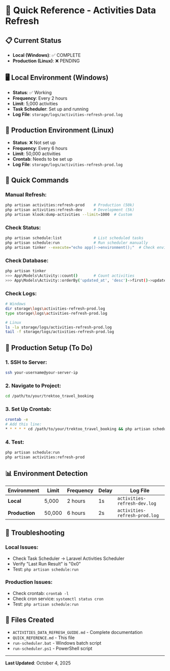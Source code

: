 # 🚀 Quick Reference - Activities Data Refresh

## 📋 Current Status
- **Local (Windows)**: ✅ COMPLETE
- **Production (Linux)**: ❌ PENDING

## 🖥️ Local Environment (Windows)
- **Status**: ✅ Working
- **Frequency**: Every 2 hours
- **Limit**: 5,000 activities
- **Task Scheduler**: Set up and running
- **Log File**: `storage/logs/activities-refresh-prod.log`

## 🐧 Production Environment (Linux)
- **Status**: ❌ Not set up
- **Frequency**: Every 6 hours
- **Limit**: 50,000 activities
- **Crontab**: Needs to be set up
- **Log File**: `storage/logs/activities-refresh-prod.log`

## 🔧 Quick Commands

### **Manual Refresh:**
```bash
php artisan activities:refresh-prod    # Production (50k)
php artisan activities:refresh-dev     # Development (5k)
php artisan klook:dump-activities --limit=1000  # Custom
```

### **Check Status:**
```bash
php artisan schedule:list              # List scheduled tasks
php artisan schedule:run               # Run scheduler manually
php artisan tinker --execute="echo app()->environment();"  # Check environment
```

### **Check Database:**
```bash
php artisan tinker
>>> App\Models\Activity::count()       # Count activities
>>> App\Models\Activity::orderBy('updated_at', 'desc')->first()->updated_at  # Last update
```

### **Check Logs:**
```bash
# Windows
dir storage\logs\activities-refresh-prod.log
type storage\logs\activities-refresh-prod.log

# Linux
ls -la storage/logs/activities-refresh-prod.log
tail -f storage/logs/activities-refresh-prod.log
```

## 🚀 Production Setup (To Do)

### **1. SSH to Server:**
```bash
ssh your-username@your-server-ip
```

### **2. Navigate to Project:**
```bash
cd /path/to/your/trektoo_travel_booking
```

### **3. Set Up Crontab:**
```bash
crontab -e
# Add this line:
* * * * * cd /path/to/your/trektoo_travel_booking && php artisan schedule:run >> /dev/null 2>&1
```

### **4. Test:**
```bash
php artisan schedule:run
php artisan activities:refresh-prod
```

## 📊 Environment Detection

| Environment | Limit | Frequency | Delay | Log File |
|-------------|-------|-----------|-------|----------|
| **Local** | 5,000 | 2 hours | 1s | `activities-refresh-dev.log` |
| **Production** | 50,000 | 6 hours | 2s | `activities-refresh-prod.log` |

## 🚨 Troubleshooting

### **Local Issues:**
- Check Task Scheduler → Laravel Activities Scheduler
- Verify "Last Run Result" is "0x0"
- Test: `php artisan schedule:run`

### **Production Issues:**
- Check crontab: `crontab -l`
- Check cron service: `systemctl status cron`
- Test: `php artisan schedule:run`

## 📁 Files Created
- `ACTIVITIES_DATA_REFRESH_GUIDE.md` - Complete documentation
- `QUICK_REFERENCE.md` - This file
- `run-scheduler.bat` - Windows batch script
- `run-scheduler.ps1` - PowerShell script

---
**Last Updated**: October 4, 2025
